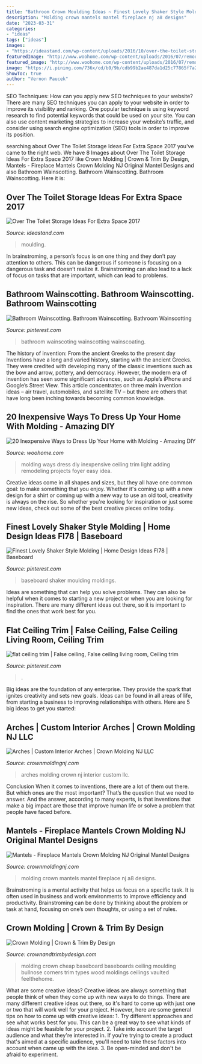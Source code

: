 ```yaml
---
title: "Bathroom Crown Moulding Ideas ~ Finest Lovely Shaker Style Molding"
description: "Molding crown mantels mantel fireplace nj a8 designs"
date: "2023-03-31"
categories:
- "ideas"
tags: ["ideas"]
images:
- "https://ideastand.com/wp-content/uploads/2016/10/over-the-toilet-storage/46-over-the-toilet-storage-ideas.jpg"
featuredImage: "http://www.woohome.com/wp-content/uploads/2016/07/remodeling-projects-by-adding-molding-12.jpg"
featured_image: "http://www.woohome.com/wp-content/uploads/2016/07/remodeling-projects-by-adding-molding-12.jpg"
image: "https://i.pinimg.com/736x/cd/b9/9b/cdb99b2ae487da1d25c77865f7a29cbd--ceiling-trim-ceilings.jpg"
ShowToc: true
author: "Vernon Paucek"
---
```



SEO Techniques: How can you apply new SEO techniques to your website?
There are many SEO techniques you can apply to your website in order to improve its visibility and ranking. One popular technique is using keyword research to find potential keywords that could be used on your site. You can also use content marketing strategies to increase your website’s traffic, and consider using search engine optimization (SEO) tools in order to improve its position.

	

		
searching about Over The Toilet Storage Ideas For Extra Space 2017 you've came to the right web. We have 8 Images about Over The Toilet Storage Ideas For Extra Space 2017 like Crown Molding | Crown &amp; Trim By Design, Mantels - Fireplace Mantels Crown Molding NJ Original Mantel Designs and also Bathroom Wainscotting. Bathroom Wainscotting. Bathroom Wainscotting. Here it is:
		
    
## Over The Toilet Storage Ideas For Extra Space 2017

<img loading=lazy src="https://ideastand.com/wp-content/uploads/2016/10/over-the-toilet-storage/46-over-the-toilet-storage-ideas.jpg" onerror="this.onerror=null;this.src='https://tse2.mm.bing.net/th?id=OIP.u3SbrYi4l5_q2BRH0s1u6AHaLH&amp;pid=15.1';" alt="Over The Toilet Storage Ideas For Extra Space 2017">

_Source: ideastand.com_

>moulding. 

	

In brainstroming, a person’s focus is on one thing and they don’t pay attention to others. This can be dangerous if someone is focusing on a dangerous task and doesn’t realize it. Brainstroming can also lead to a lack of focus on tasks that are important, which can lead to problems.

    
## Bathroom Wainscotting. Bathroom Wainscotting. Bathroom Wainscotting

<img loading=lazy src="https://i.pinimg.com/736x/6c/1a/29/6c1a299e2b5a23c8b6efd47a64d9f0e1--bathroom-ideas-wainscoting-wainscoating-bathroom.jpg?b=t" onerror="this.onerror=null;this.src='https://tse1.mm.bing.net/th?id=OIP.RSowdiY3edubsK67ZV8A9gHaLH&amp;pid=15.1';" alt="Bathroom Wainscotting. Bathroom Wainscotting. Bathroom Wainscotting">

_Source: pinterest.com_

>bathroom wainscoting wainscotting wainscoating. 

	

The history of invention: From the ancient Greeks to the present day
Inventions have a long and varied history, starting with the ancient Greeks. They were credited with developing many of the classic inventions such as the bow and arrow, pottery, and democracy. However, the modern era of invention has seen some significant advances, such as Apple’s iPhone and Google’s Street View. This article concentrates on three main invention ideas – air travel, automobiles, and satellite TV – but there are others that have long been inching towards becoming common knowledge.

    
## 20 Inexpensive Ways To Dress Up Your Home With Molding - Amazing DIY

<img loading=lazy src="http://www.woohome.com/wp-content/uploads/2016/07/remodeling-projects-by-adding-molding-12.jpg" onerror="this.onerror=null;this.src='https://tse1.mm.bing.net/th?id=OIP.WmnbtaPGQYoAGcZjcNRUogHaMM&amp;pid=15.1';" alt="20 Inexpensive Ways to Dress Up Your Home with Molding - Amazing DIY">

_Source: woohome.com_

>molding ways dress diy inexpensive ceiling trim light adding remodeling projects foyer easy idea. 

	

Creative ideas come in all shapes and sizes, but they all have one common goal: to make something that you enjoy. Whether it's coming up with a new design for a shirt or coming up with a new way to use an old tool, creativity is always on the rise. So whether you're looking for inspiration or just some new ideas, check out some of the best creative pieces online today.

    
## Finest Lovely Shaker Style Molding | Home Design Ideas FI78 | Baseboard

<img loading=lazy src="https://i.pinimg.com/736x/95/e1/1a/95e11a683e3f2fea55c780c4958106af.jpg" onerror="this.onerror=null;this.src='https://tse3.mm.bing.net/th?id=OIP.2WbkBG5Lm_uYsfRoO3yOswHaJ3&amp;pid=15.1';" alt="Finest Lovely Shaker Style Molding | Home Design Ideas FI78 | Baseboard">

_Source: pinterest.com_

>baseboard shaker moulding moldings. 

	

Ideas are something that can help you solve problems. They can also be helpful when it comes to starting a new project or when you are looking for inspiration. There are many different ideas out there, so it is important to find the ones that work best for you.

    
## Flat Ceiling Trim | False Ceiling, False Ceiling Living Room, Ceiling Trim

<img loading=lazy src="https://i.pinimg.com/736x/cd/b9/9b/cdb99b2ae487da1d25c77865f7a29cbd--ceiling-trim-ceilings.jpg" onerror="this.onerror=null;this.src='https://tse4.mm.bing.net/th?id=OIP.o_j2ERGsSvB5fa_hc2HcJAAAAA&amp;pid=15.1';" alt="flat ceiling trim | False ceiling, False ceiling living room, Ceiling trim">

_Source: pinterest.com_

>. 

	

Big ideas are the foundation of any enterprise. They provide the spark that ignites creativity and sets new goals. Ideas can be found in all areas of life, from starting a business to improving relationships with others. Here are 5 big ideas to get you started:

    
## Arches | Custom Interior Arches | Crown Molding NJ LLC

<img loading=lazy src="http://crownmoldingnj.com/wp-content/uploads/2014/05/Arches1.jpg" onerror="this.onerror=null;this.src='https://tse3.mm.bing.net/th?id=OIP.mx4JJnu90peExWV-AxxSrgHaE8&amp;pid=15.1';" alt="Arches | Custom Interior Arches | Crown Molding NJ LLC">

_Source: crownmoldingnj.com_

>arches molding crown nj interior custom llc. 

	

Conclusion
When it comes to inventions, there are a lot of them out there. But which ones are the most important? That’s the question that we need to answer. And the answer, according to many experts, is that inventions that make a big impact are those that improve human life or solve a problem that people have faced before.

    
## Mantels - Fireplace Mantels Crown Molding NJ Original Mantel Designs

<img loading=lazy src="http://crownmoldingnj.com/wp-content/uploads/2014/07/Mantels-Crown-Molding-NJ.jpg" onerror="this.onerror=null;this.src='https://tse4.mm.bing.net/th?id=OIP.cmAn01Hefsl_6EJRHnTVCAHaJ4&amp;pid=15.1';" alt="Mantels - Fireplace Mantels Crown Molding NJ Original Mantel Designs">

_Source: crownmoldingnj.com_

>molding crown mantels mantel fireplace nj a8 designs. 

	

Brainstroming is a mental activity that helps us focus on a specific task. It is often used in business and work environments to improve efficiency and productivity. Brainstroming can be done by thinking about the problem or task at hand, focusing on one’s own thoughts, or using a set of rules.

    
## Crown Molding | Crown &amp; Trim By Design

<img loading=lazy src="http://www.crownandtrimbydesign.com/wp-content/gallery/crown-molding/Bullnose-corners.jpg" onerror="this.onerror=null;this.src='https://tse2.mm.bing.net/th?id=OIP.pnoi4HRtCp_VAEKJJEoc2QHaFi&amp;pid=15.1';" alt="Crown Molding | Crown &amp; Trim By Design">

_Source: crownandtrimbydesign.com_

>molding crown cheap baseboard baseboards ceiling moulding bullnose corners trim types wood moldings ceilings vaulted feelthehome. 

	

What are some creative ideas?
Creative ideas are always something that people think of when they come up with new ways to do things. There are many different creative ideas out there, so it's hard to come up with just one or two that will work well for your project. However, here are some general tips on how to come up with creative ideas: 1. Try different approaches and see what works best for you. This can be a great way to see what kinds of ideas might be feasible for your project. 2. Take into account the target audience and what they're interested in. If you're trying to create a product that's aimed at a specific audience, you'll need to take these factors into account when came up with the idea. 3. Be open-minded and don't be afraid to experiment.

